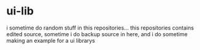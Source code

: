 # ui-lib
i sometime do random stuff in this repositories... 
this repositories contains edited source, sometime i do backup source in here, and i do sometime making an example for a ui librarys 
